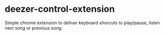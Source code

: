 # deezer-control-extension
Simple chrome extension to deliver keyboard shorcuts to play/pause, listen next song or previous song.
